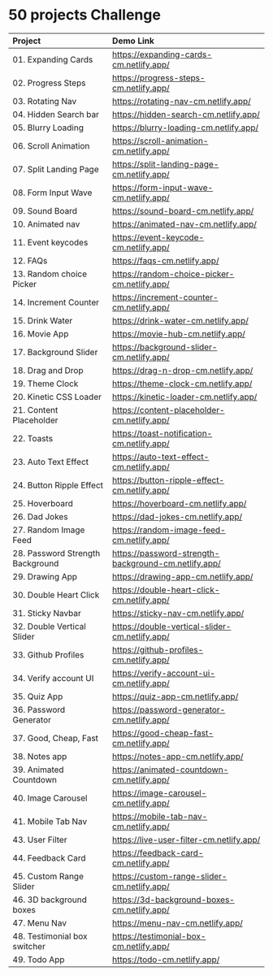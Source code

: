 # 50 projects Challenge


| Project | Demo Link  |
| :----------------------------- | :-------------------------------- | 
| 01. Expanding Cards | https://expanding-cards-cm.netlify.app/ |
| 02. Progress Steps | https://progress-steps-cm.netlify.app/   | 
| 03. Rotating Nav | https://rotating-nav-cm.netlify.app/   | 
| 04. Hidden Search bar | https://hidden-search-cm.netlify.app/   | 
| 05. Blurry Loading |https://blurry-loading-cm.netlify.app/   | 
| 06. Scroll Animation | https://scroll-animation-cm.netlify.app/   | 
| 07. Split Landing Page | https://split-landing-page-cm.netlify.app/   |
| 08. Form Input Wave | https://form-input-wave-cm.netlify.app/ |
| 09. Sound Board | https://sound-board-cm.netlify.app/ |
| 10. Animated nav | https://animated-nav-cm.netlify.app/ |
| 11. Event keycodes | https://event-keycode-cm.netlify.app/ |
| 12. FAQs | https://faqs-cm.netlify.app/ |
| 13. Random choice Picker | https://random-choice-picker-cm.netlify.app/ |
| 14. Increment Counter | https://increment-counter-cm.netlify.app/ |
| 15. Drink Water | https://drink-water-cm.netlify.app/ |
| 16. Movie App | https://movie-hub-cm.netlify.app/  |
| 17. Background Slider | https://background-slider-cm.netlify.app/ |
| 18. Drag and Drop | https://drag-n-drop-cm.netlify.app/ |
| 19. Theme Clock | https://theme-clock-cm.netlify.app/ |
| 20. Kinetic CSS Loader | https://kinetic-loader-cm.netlify.app/ |
| 21. Content Placeholder | https://content-placeholder-cm.netlify.app/ |
| 22. Toasts | https://toast-notification-cm.netlify.app/ |
| 23. Auto Text Effect | https://auto-text-effect-cm.netlify.app/ |
| 24. Button Ripple Effect | https://button-ripple-effect-cm.netlify.app/ |
| 25. Hoverboard | https://hoverboard-cm.netlify.app/ |
| 26. Dad Jokes | https://dad-jokes-cm.netlify.app/ |
| 27. Random Image Feed | https://random-image-feed-cm.netlify.app/  |
| 28. Password Strength Background | https://password-strength-background-cm.netlify.app/ |
| 29. Drawing App | https://drawing-app-cm.netlify.app/ |
| 30. Double Heart Click | https://double-heart-click-cm.netlify.app/ |
| 31. Sticky Navbar | https://sticky-nav-cm.netlify.app/ |
| 32. Double Vertical Slider | https://double-vertical-slider-cm.netlify.app/ |
| 33. Github Profiles | https://github-profiles-cm.netlify.app/ |
| 34. Verify account UI | https://verify-account-ui-cm.netlify.app/ |
| 35. Quiz App | https://quiz-app-cm.netlify.app/ |
| 36. Password Generator | https://password-generator-cm.netlify.app/ |
| 37. Good, Cheap, Fast | https://good-cheap-fast-cm.netlify.app/ |
| 38. Notes app | https://notes-app-cm.netlify.app/ |
| 39. Animated Countdown | https://animated-countdown-cm.netlify.app/ |
| 40. Image Carousel | https://image-carousel-cm.netlify.app/ |
| 41. Mobile Tab Nav | https://mobile-tab-nav-cm.netlify.app/ |
| 43. User Filter | https://live-user-filter-cm.netlify.app/ |
| 44. Feedback Card | https://feedback-card-cm.netlify.app/ |
| 45. Custom Range Slider | https://custom-range-slider-cm.netlify.app/ |
| 46. 3D background boxes | https://3d-background-boxes-cm.netlify.app/ |
| 47. Menu Nav | https://menu-nav-cm.netlify.app/ |
| 48. Testimonial box switcher | https://testimonial-box-cm.netlify.app/ |
| 49. Todo App | https://todo-cm.netlify.app/ |










